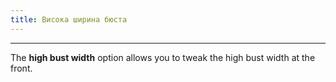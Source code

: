 ```yaml
---
title: Висока ширина бюста
---
```


***

The **high bust width** option allows you to tweak the high bust width at the front.
